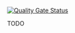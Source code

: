 [![Quality Gate Status](https://sonarcloud.io/api/project_badges/measure?project=dominikvaradi%3Asocially&metric=alert_status)](https://sonarcloud.io/summary/new_code?id=dominikvaradi%3Asocially)

TODO

